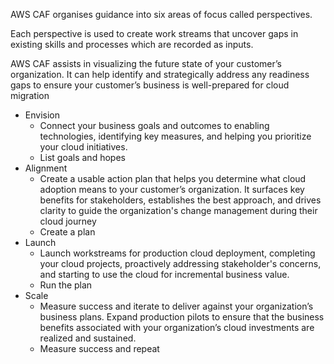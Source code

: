 
AWS CAF organises guidance into six areas of focus called perspectives.

Each perspective is used to create work streams that uncover gaps in existing skills and processes which are recorded as inputs.

AWS CAF assists in visualizing the future state of your customer’s organization. It can help identify and strategically address any readiness gaps to ensure your customer’s business is well-prepared for cloud migration


- Envision
	- Connect your business goals and outcomes to enabling technologies, identifying key measures, and helping you prioritize your cloud initiatives.
	- List goals and hopes 
- Alignment
	- Create a usable action plan that helps you determine what cloud adoption means to your customer’s organization. It surfaces key benefits for stakeholders, establishes the best approach, and drives clarity to guide the organization's change management during their cloud journey
	- Create a plan
- Launch
	- Launch workstreams for production cloud deployment, completing your cloud projects, proactively addressing stakeholder's concerns, and starting to use the cloud for incremental business value.
	- Run the plan
- Scale
	- Measure success and iterate to deliver against your organization’s business plans. Expand production pilots to ensure that the business benefits associated with your organization’s cloud investments are realized and sustained.
	- Measure success and repeat